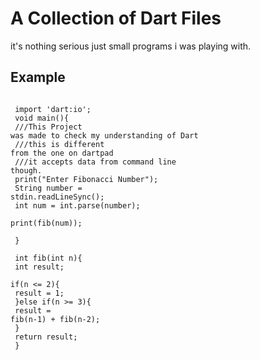# A Collection of Dart Files
it's nothing serious just small programs i was playing with.

## Example
<code> <br>
import 'dart:io'; <br>
  void main(){  <br>
    ///This Project was made to check my understanding of Dart <br>
    ///this is different from the one on dartpad <br>
    ///it accepts data from command line though.<br>
     print("Enter Fibonacci Number");<br>
     String number = stdin.readLineSync();<br>
     int num = int.parse(number);<br>
     print(fib(num));<br>
     <br>
  }<br>
<br>
  int fib(int n){<br>
    int result;<br>
    if(n <= 2){<br>
      result = 1;<br>
    }else if(n >= 3){<br>
      result = fib(n-1) + fib(n-2);<br>
    }<br>
    return result;<br>
  }<br>
</code>